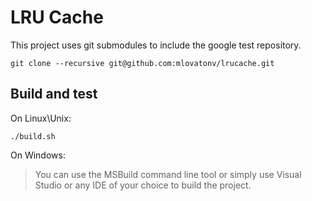 # LRU Cache

This project uses git submodules to include the google test repository.

```
git clone --recursive git@github.com:mlovatonv/lrucache.git
```

## Build and test

On Linux\Unix:

```
./build.sh
```

On Windows:

> You can use the MSBuild command line tool or simply use Visual Studio or any IDE of your choice to build the project.
